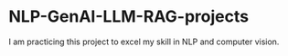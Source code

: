 # NLP-GenAI-LLM-RAG-projects
I am practicing this project to excel my skill in NLP and computer vision.  
